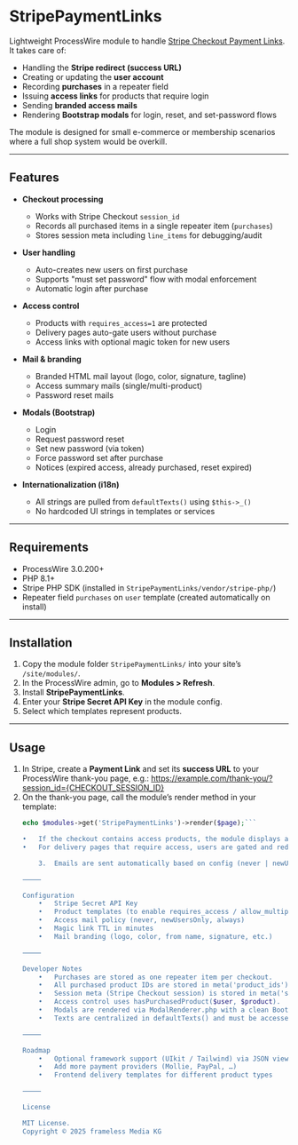 # StripePaymentLinks

Lightweight ProcessWire module to handle [Stripe Checkout Payment Links](https://stripe.com/docs/payments/checkout/payment-links).  
It takes care of:

- Handling the **Stripe redirect (success URL)**  
- Creating or updating the **user account**  
- Recording **purchases** in a repeater field  
- Issuing **access links** for products that require login  
- Sending **branded access mails**  
- Rendering **Bootstrap modals** for login, reset, and set-password flows  

The module is designed for small e-commerce or membership scenarios where a full shop system would be overkill.

---

## Features

- **Checkout processing**  
  - Works with Stripe Checkout `session_id`  
  - Records all purchased items in a single repeater item (`purchases`)  
  - Stores session meta including `line_items` for debugging/audit  

- **User handling**  
  - Auto-creates new users on first purchase  
  - Supports "must set password" flow with modal enforcement  
  - Automatic login after purchase  

- **Access control**  
  - Products with `requires_access=1` are protected  
  - Delivery pages auto-gate users without purchase  
  - Access links with optional magic token for new users  

- **Mail & branding**  
  - Branded HTML mail layout (logo, color, signature, tagline)  
  - Access summary mails (single/multi-product)  
  - Password reset mails  

- **Modals (Bootstrap)**  
  - Login  
  - Request password reset  
  - Set new password (via token)  
  - Force password set after purchase  
  - Notices (expired access, already purchased, reset expired)  

- **Internationalization (i18n)**  
  - All strings are pulled from `defaultTexts()` using `$this->_()`  
  - No hardcoded UI strings in templates or services  

---

## Requirements

- ProcessWire 3.0.200+  
- PHP 8.1+  
- Stripe PHP SDK (installed in `StripePaymentLinks/vendor/stripe-php/`)  
- Repeater field `purchases` on `user` template (created automatically on install)  

---

## Installation

1. Copy the module folder `StripePaymentLinks/` into your site’s `/site/modules/`.  
2. In the ProcessWire admin, go to **Modules > Refresh**.  
3. Install **StripePaymentLinks**.  
4. Enter your **Stripe Secret API Key** in the module config.  
5. Select which templates represent products.  

---

## Usage

1. In Stripe, create a **Payment Link** and set its **success URL** to your ProcessWire thank-you page, e.g.:
	https://example.com/thank-you/?session_id={CHECKOUT_SESSION_ID}
2. On the thank-you page, call the module’s render method in your template:
	```php
	echo $modules->get('StripePaymentLinks')->render($page);```
	
	•	If the checkout contains access products, the module displays an access buttons block.
	•	For delivery pages that require access, users are gated and redirected to login if needed.
	
		3.	Emails are sent automatically based on config (never | newUsersOnly | always).
	
	⸻
	
	Configuration
		•	Stripe Secret API Key
		•	Product templates (to enable requires_access / allow_multiple_purchases flags)
		•	Access mail policy (never, newUsersOnly, always)
		•	Magic link TTL in minutes
		•	Mail branding (logo, color, from name, signature, etc.)
	
	⸻
	
	Developer Notes
		•	Purchases are stored as one repeater item per checkout.
		•	All purchased product IDs are stored in meta('product_ids').
		•	Session meta (Stripe Checkout session) is stored in meta('stripe_session').
		•	Access control uses hasPurchasedProduct($user, $product).
		•	Modals are rendered via ModalRenderer.php with a clean Bootstrap view.
		•	Texts are centralized in defaultTexts() and must be accessed with mt() / t().
	
	⸻
	
	Roadmap
		•	Optional framework support (UIkit / Tailwind) via JSON view mappings
		•	Add more payment providers (Mollie, PayPal, …)
		•	Frontend delivery templates for different product types
	
	⸻
	
	License
	
	MIT License.
	Copyright © 2025 frameless Media KG
	
